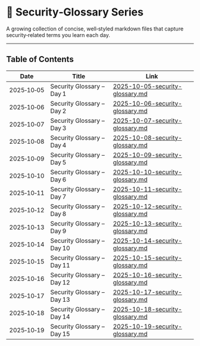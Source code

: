 # 📖 Security‑Glossary Series

A growing collection of concise, well‑styled markdown files that capture security‑related terms you learn each day.

---

## Table of Contents

| Date       | Title                     | Link |
|------------|---------------------------|------|
| 2025‑10‑05 | Security Glossary – Day 1 | [2025-10-05-security-glossary.md](Security‑Glossary/2025-10-05-security-glossary.md) |
| 2025‑10‑06 | Security Glossary – Day 2 | [2025-10-06-security-glossary.md](Security‑Glossary/2025-10-06-security-glossary.md) |
| 2025‑10‑07 | Security Glossary – Day 3 | [2025-10-07-security-glossary.md](Security‑Glossary/2025-10-07-security-glossary.md) |
| 2025‑10‑08 | Security Glossary – Day 4 | [2025-10-08-security-glossary.md](Security‑Glossary/2025-10-08-security-glossary.md) |
| 2025‑10‑09 | Security Glossary – Day 5 | [2025-10-09-security-glossary.md](Security‑Glossary/2025-10-09-security-glossary.md) |
| 2025‑10‑10 | Security Glossary – Day 6 | [2025-10-10-security-glossary.md](Security‑Glossary/2025-10-10-security-glossary.md) |
| 2025‑10‑11 | Security Glossary – Day 7 | [2025-10-11-security-glossary.md](Security‑Glossary/2025-10-11-security-glossary.md) |
| 2025‑10‑12 | Security Glossary – Day 8 | [2025-10-12-security-glossary.md](Security‑Glossary/2025-10-12-security-glossary.md) |
| 2025‑10‑13 | Security Glossary – Day 9 | [2025-10-13-security-glossary.md](Security‑Glossary/2025-10-13-security-glossary.md) |
| 2025‑10‑14 | Security Glossary – Day 10 | [2025-10-14-security-glossary.md](Security‑Glossary/2025-10-14-security-glossary.md) |
| 2025‑10‑15 | Security Glossary – Day 11 | [2025-10-15-security-glossary.md](Security‑Glossary/2025-10-15-security-glossary.md) |
| 2025‑10‑16 | Security Glossary – Day 12 | [2025-10-16-security-glossary.md](Security‑Glossary/2025-10-16-security-glossary.md) |
| 2025‑10‑17 | Security Glossary – Day 13 | [2025-10-17-security-glossary.md](Security‑Glossary/2025-10-17-security-glossary.md) |
| 2025‑10‑18 | Security Glossary – Day 14 | [2025-10-18-security-glossary.md](Security‑Glossary/2025-10-18-security-glossary.md) |
 2025‑10‑19 | Security Glossary – Day 15 | [2025-10-19-security-glossary.md](Security‑Glossary/2025-10-19-security-glossary.md) |